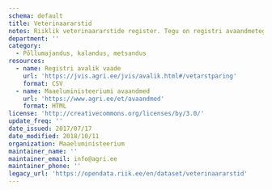 ```yaml
---
schema: default
title: Veterinaararstid
notes: Riiklik veterinaararstide register. Tegu on registri avaandmetega. Andmed saab alla laadida CSV-formaadis pärast soovitud parameetritega otsingu teostamist. Allalaaditavates failides sisalduvad avalikus päringus valitud andmed.
department: ''
category:
  - Põllumajandus, kalandus, metsandus
resources:
  - name: Registri avalik vaade
    url: 'https://jvis.agri.ee/jvis/avalik.html#/vetarstparing'
    format: CSV
  - name: Maaeluministeeriumi avaandmed
    url: 'https://www.agri.ee/et/avaandmed'
    format: HTML
license: 'http://creativecommons.org/licenses/by/3.0/'
update_freq: ''
date_issued: 2017/07/17
date_modified: 2018/10/11
organization: Maaeluministeerium
maintainer_name: ''
maintainer_email: info@agri.ee
maintainer_phone: ''
legacy_url: 'https://opendata.riik.ee/en/dataset/veterinaararstid'
---
```


